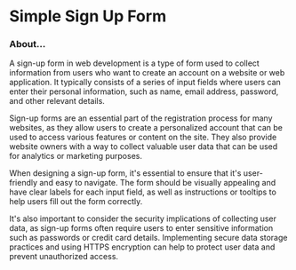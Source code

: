# Simple Sign Up Form 

<h3>About...</h3>



A sign-up form in web development is a type of form used to collect information from users who want to create an account on a website or web application. It typically consists of a series of input fields where users can enter their personal information, such as name, email address, password, and other relevant details.

Sign-up forms are an essential part of the registration process for many websites, as they allow users to create a personalized account that can be used to access various features or content on the site. They also provide website owners with a way to collect valuable user data that can be used for analytics or marketing purposes.

When designing a sign-up form, it's essential to ensure that it's user-friendly and easy to navigate. The form should be visually appealing and have clear labels for each input field, as well as instructions or tooltips to help users fill out the form correctly.

It's also important to consider the security implications of collecting user data, as sign-up forms often require users to enter sensitive information such as passwords or credit card details. Implementing secure data storage practices and using HTTPS encryption can help to protect user data and prevent unauthorized access.
